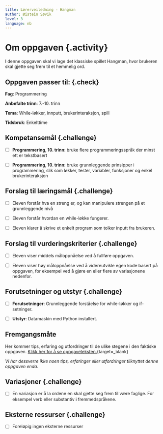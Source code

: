 ```yaml
---
title: Lærerveiledning - Hangman
author: Øistein Søvik
level: 3
language: nb
---
```



# Om oppgaven {.activity}

I denne oppgaven skal vi lage det klassiske spillet Hangman, hvor brukeren skal
gjette seg frem til et hemmelig ord.

## Oppgaven passer til: {.check}

 __Fag__: Programmering

 __Anbefalte trinn__: 7.-10. trinn

 __Tema__: While-løkker, innputt, brukerinteraksjon, spill

 __Tidsbruk__: Enkelttime

## Kompetansemål {.challenge}

- [ ] __Programmering, 10. trinn__: bruke flere programmeringsspråk der minst
      ett er tekstbasert

- [ ] __Programmering, 10. trinn__: bruke grunnleggende prinsipper i
      programmering, slik som løkker, tester, variabler, funksjoner og enkel
      brukerinteraksjon

## Forslag til læringsmål {.challenge}

- [ ] Eleven forstår hva en streng er, og kan manipulere strengen på et
      grunnleggende nivå

- [ ] Eleven forstår hvordan en while-løkke fungerer.

- [ ] Eleven klarer å skrive et enkelt program som tolker inputt fra brukeren.

## Forslag til vurderingskriterier {.challenge}

- [ ] Eleven viser middels måloppnåelse ved å fullføre oppgaven.

- [ ] Eleven viser høy måloppnåelse ved å videreutvikle egen kode basert på
      oppgaven, for eksempel ved å gjøre en eller flere av variasjonene
      nedenfor.

## Forutsetninger og utstyr {.challenge}

- [ ] __Forutsetninger__: Grunnleggende forståelse for while-løkker og
       if-setninger.

- [ ] __Utstyr__: Datamaskin med Python installert.

## Fremgangsmåte

 Her kommer tips, erfaring og utfordringer til de ulike stegene i den faktiske
 oppgaven. [Klikk her for å se
 oppgaveteksten.](../hangman/hangman.html){target=_blank}

_Vi har dessverre ikke noen tips, erfaringer eller utfordringer tilknyttet denne
oppgaven enda._

## Variasjoner {.challenge}

- [ ] En variasjon er å la ordene en skal gjette seg frem til være faglige. For
      eksempel verb eller substantiv i fremmedspråkene.

## Eksterne ressurser {.challenge}

- [ ] Foreløpig ingen eksterne ressurser

